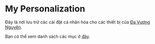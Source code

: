 # My Personalization

Đây là nơi lưu trữ các cài đặt cá nhân hóa cho các thiết bị của [Đa Vương Nguyên](https://github.com/davuongnguyen).

Bạn có thể xem danh sách các mục ở [đây](SUMMARY.md).
